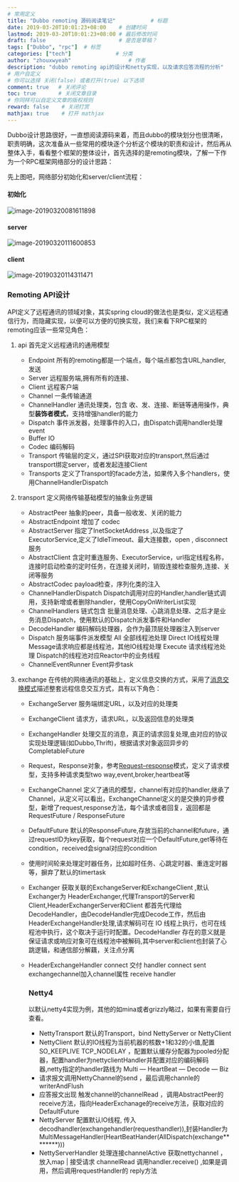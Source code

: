 ```yaml
---
# 常用定义
title: "Dubbo remoting 源码阅读笔记"           # 标题
date: 2019-03-20T10:01:23+08:00    # 创建时间
lastmod: 2019-03-20T10:01:23+08:00 # 最后修改时间
draft: false                       # 是否是草稿？
tags: ["Dubbo", "rpc"]  # 标签
categories: ["tech"]              # 分类
author: "zhouxwyeah"                  # 作者
description: "dubbo remoting api的设计和netty实现，以及请求应答流程的分析"
# 用户自定义
# 你可以选择 关闭(false) 或者打开(true) 以下选项
comment: true   # 关闭评论
toc: true       # 关闭文章目录
# 你同样可以自定义文章的版权规则
reward: false	 # 关闭打赏
mathjax: true    # 打开 mathjax
---
```


Dubbo设计思路很好，一直想阅读源码来着，而且dubbo的模块划分也很清晰，职责明确，这次准备从一些常用的模块逐个分析这个模块的职责和设计，然后再从整体入手，看看整个框架的整体设计，首先选择的是remoting模块，了解一下作为一个RPC框架网络部分的设计思路：

先上图吧，网络部分初始化和server/client流程：

#### 初始化

![image-20190320081611898](../image-20190320081611898.png)

#### server

![image-20190320111600853](../image-20190320111600853.png)

#### client

![image-20190320114311471](../image-20190320114311471.png)



### Remoting API设计

API定义了远程通讯的领域对象，其实spring cloud的做法也是类似，定义远程通信行为，而隐藏实现，以便可以方便的切换实现，我们来看下RPC框架的remoting应该一些常见角色：

1. api 首先定义远程通讯的通用模型
   * Endpoint  所有的remoting都是一个端点，每个端点都包含URL,handler,发送
   * Server     远程服务端,拥有所有的连接、
   * Client      远程客户端
   * Channel  一条传输通道 
   * ChannelHandler  通讯处理类，包含 收、发、连接、断链等通用操作，典型**装饰者模式**，支持增强handler的能力
   * Dispatch   事件派发器，处理事件的入口，由Dispatch调用handler处理event
   * Buffer         IO
   * Codec        编码解码
   * Transport  传输层的定义，通过SPI获取对应的transport,然后通过transport绑定server，或者发起连接Client
   * Transports  定义了Transport的facade方法，如果传入多个handlers，使用ChannelHandlerDispatch

2. transport  定义网络传输基础模型的抽象业务逻辑

   * AbstractPeer   抽象的peer，具备一般收发、关闭的能力
   * AbstractEndpoint  增加了 codec
   * AbstractServer     指定了InetSocketAddress ,以及指定了ExecutorService,定义了IdleTimeout、最大连接数，open ,  disconnect服务
   * AbstractClient      含定时重连服务、ExecutorService，url指定线程名称，连接时启动检查的定时任务，在连接关闭时，销毁连接检查服务,连接、关闭等服务
   * AbstractCodec      payload检查，序列化类的注入
   * ChannelHandlerDispatch   Dispatch调用对应的Handler,handler链式调用，支持新增或者删除handler，使用CopyOnWriterList实现
   * ChannelHandlers   链式包含  批量消息处理、心跳消息处理、之后才是业务消息Dispatch，使用默认的Dispatch派发事件和Handler
   * DecodeHandler 编码解码处理器，会作为最顶层处理器注入到server
   * Dispatch 服务端事件派发模型   All 全部线程池处理    Direct IO线程处理    Message请求响应都是线程池，其他IO线程处理  Execute 请求线程池处理 Dispatch的线程池对应Reactor中的业务线程
   * ChannelEventRunner    Event异步task

3. exchange 在传统的网络通讯的基础上，定义信息交换的方式，采用了[消息交换模式](https://en.wikipedia.org/wiki/Messaging_pattern)描述整套远程信息交互方式，具有以下角色：

   - ExchangeServer   服务端绑定URL，以及对应的处理类

   - ExchangeClient    请求方，请求URL，以及返回信息的处理类

   - ExchangeHandler   处理交互的消息，真正的请求回复处理,由对应的协议实现处理逻辑(如Dubbo,Thrift)，根据请求对象返回异步的CompletableFuture<Object>

   - Request，Response对象，参考[Request–response](https://en.wikipedia.org/wiki/Request–response)模式，定义了请求模型，支持多种请求类型two way,event,broker,heartbeat等

   - ExchangeChannel  定义了通讯的模型，channel有对应的handler,继承了Channel，从定义可以看出，ExchangeChannel定义的是交换的异步模型，新增了request,response方法，每个请求或者回复，返回都是RequestFuture / ResponseFuture
   - DefaultFuture  默认的ResponseFuture,存放当前的channel和future，通过requestID为key获取，每个request对应一个DefaultFuture,get等待在condition，received会signal对应的condition
   - 使用时间轮来处理定时器任务，比如超时任务、心跳定时器、重连定时器等，摒弃了默认的timertask
   - Exchanger       获取关联的ExchangeServer和ExchangeClient ,默认Exchanger为 HeaderExchanger,代理Transport的Server和Client,HeaderExchangerServer和Client 都首先代理给DecodeHandler，由DecodeHandler完成Decode工作，然后由HeaderExchangeHandler处理,请求解码可在 IO 线程上执行，也可在线程池中执行，这个取决于运行时配置。DecodeHandler 存在的意义就是保证请求或响应对象可在线程池中被解码,其中server和client也封装了心跳逻辑，和通信部分解藕，关注点分离
   - HeaderExchangeHandler   connect 交付 handler connect   sent  exchangechannel加入channel属性 receive handler

   ### Netty4

     以默认netty4实现为例，其他的如mina或者grizzly略过，如果有需要自行查看。

   + NettyTransport   默认的Transport，bind NettyServer or  NettyClient
   + NettyClient   默认的IO线程为当前机器的核数+1和32的小值,配置SO_KEEPLIVE  TCP_NODELAY  ，配置默认缓存分配器为pooled分配器，配置handler为nettyclientHandler并配置对应的编码解码器,netty指定的handler路线为   Multi — HeartBeat — Decode — Biz
   + 请求报文调用NettyChannel的send ，最后调用channle的writerAndFlush
   + 应答报文出现 触发channel的channelRead ，调用AbstractPeer的receive方法，指向HeaderExchanage的receive方法，获取对应的DefaultFuture
   + NettyServer 配置默认IO线程, 传入decodhandler(exchangehandler(requesthandler)),封装Handler为MultiMessageHandler(HeartBeatHander(AllDispatch(exchange********)))
   + NettyServerHandler 处理连接channelActive 获取nettychannel ，放入map  | 接受请求 channelRead 调用handler.receive() ,如果是调用，然后调用requestHandler的 reply方法



